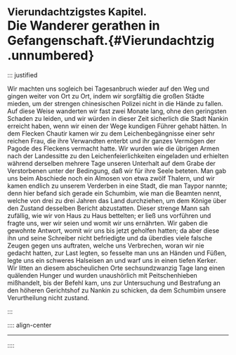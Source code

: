 # <small>Vierundachtzigstes Kapitel.</small><br />Die Wanderer gerathen in Gefangenschaft.{#Vierundachtzig .unnumbered}

::: justified

Wir machten uns sogleich bei Tagesanbruch wieder auf den Weg und gingen weiter
von Ort zu Ort, indem wir sorgfältig die großen Städte mieden, um der strengen
chinesischen Polizei nicht in die Hände zu fallen. Auf diese Weise wanderten wir
fast zwei Monate lang, ohne den geringsten Schaden zu leiden, und wir würden in
dieser Zeit sicherlich die Stadt Nankin erreicht haben, wenn wir einen der Wege
kundigen Führer gehabt hätten. In dem Flecken Chautir kamen wir zu dem
Leichenbegängnisse einer sehr reichen Frau, die ihre Verwandten enterbt und ihr
ganzes Vermögen der Pagode des Fleckens vermacht hatte. Wir wurden wie die
übrigen Armen nach der Landessitte zu den Leichenfeierlichkeiten eingeladen und
erhielten während derselben mehrere Tage unseren Unterhalt auf dem Grabe der
Verstorbenen unter der Bedingung, daß wir für ihre Seele beteten. Man gab uns
beim Abschiede noch ein Almosen von etwa zwölf Thalern, und wir kamen endlich zu
unserem Verderben in eine Stadt, die man Taypor nannte; denn hier befand sich
gerade ein Schumbim, wie man die Beamten nennt, welche von drei zu drei Jahren
das Land durchziehen, um dem Könige über den Zustand desselben Bericht
abzustatten. Dieser strenge Mann sah zufällig, wie wir von Haus zu Haus
bettelten; er ließ uns vorführen und fragte uns, wer wir seien und womit wir uns
ernährten. Wir gaben die gewohnte Antwort, womit wir uns bis jetzt geholfen
hatten; da aber diese ihn und seine Schreiber nicht befriedigte und da überdies
viele falsche Zeugen gegen uns auftraten, welche uns Verbrechen, woran wir nie
gedacht hatten, zur Last legten, so fesselte man uns an Händen und Füßen, legte
uns ein schweres Halseisen an und warf uns in einen tiefen Kerker. Wir litten an
diesem abscheulichen Orte sechsundzwanzig Tage lang einen quälenden Hunger und
wurden unaushörlich mit Peitschenhieben mißhandelt, bis der Befehl kam, uns zur
Untersuchung und Bestrafung an den höheren Gerichtshof zu Nankin zu schicken, da
dem Schumbim unsere Verurtheilung nicht zustand.

:::

:::: align-center
****
::::

